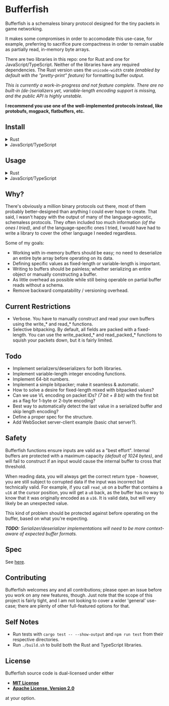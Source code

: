 # Bufferfish

Bufferfish is a schemaless binary protocol designed for the tiny packets in game networking.

It makes some compromises in order to accomodate this use-case, for example, preferring to sacrifice
pure compactness in order to remain usable as partially read, in-memory byte arrays.

There are two libraries in this repo: one for Rust and one for JavaScript/TypeScript. Neither of the
libraries have any required dependencies. The Rust version uses the `unicode-width` crate _(enabled
by default with the "pretty-print" feature)_ for formatting buffer output.

_This is currently a work-in-progress and not feature complete. There are no built-in
(de-)serializers yet, variable-length encoding support is missing, and the public API is highly
unstable._

**I recommend you use one of the well-implemented protocols instead, like protobufs, msgpack,
flatbuffers, etc.**

## Install

<details>
<summary>Rust</summary>

```rust
// Cargo.toml
[dependencies]
bufferfish = { git = "https://github.com/robertwayne/bufferfish/rust" }
```

</details>

<details>
<summary>JavaScript/TypeScript</summary>

```ts
npm i https://github.com/robertwayne/bufferfish/typescript

You can also download either `dist/bufferfish.es.js` or `dist/bufferfish.umd.js` directly and include it locally.
```

</details>

## Usage

<details>
<summary>Rust</summary>

```rust
// src/main.rs
use bufferfish::Bufferfish;

fn main() {
    let mut buf = Bufferfish::new();
    buf.write_string("Hello, world!")?;
    println!("{}", buf);

    let s = buf.read_string()?;
    println!("{}", s);

    Ok(())
}
```
Output:

     Byte:  0  13  72  101  108  108  111  44  32  119  111  114  108  100  33
    Index:  0   1   2    3    4    5    6   7   8    9   10   11   12   13  14

    Hello, world!

</details>

<details>
  <summary>JavaScript/TypeScript</summary>

  ```ts
  import { Bufferfish } from "bufferfish"
  // ...or...
  const bufferfish = require("bufferfish")

  const buf = new Bufferfish()
  buf.writeUint16(65535)
  console.table(buf.view())

  const n = buf.readUint16()
  console.log(n)
  ```

  Output:

    ┌─────────┬────────┐
    │ (index) │ Values │
    ├─────────┼────────┤
    │    0    │  255   │
    └─────────┴────────┘

    65535

</details>

## Why?

There's obviously a million binary protocols out there, most of them probably better-designed than
anything I could ever hope to create. That said, I wasn't happy with the output of many of the
language-agnostic, schemaless protocols. They often included too much information _(of the ones I
tried)_, and of the language-specific ones I tried, I would have had to write a library to cover
the other language I needed regardless.

Some of my goals:

- Working with in-memory buffers should be easy; no need to deserialize an entire byte array before
  operating on its data.
- Defining specific values as fixed-length or variable-length is important.
- Writing to buffers should be painless; whether serializing an entire object or manually
  constructing a buffer.
- As little overhead as possible while still being operable on partial buffer reads without a
  schema.
- Remove backward compatability / versioning overhead.

## Current Restrictions

- Verbose. You have to manually construct and read your own buffers using the write_\* and read_\*
  functions.
- Selective bitpacking. By default, all fields are packed with a fixed-length. You can use the
  write_packed_\* and read_packed_\* functions to squish your packets down, but it is fairly
  limited.

## Todo

- Implement serializers/deserializers for both libraries.
- Implement variable-length integer encoding functions.
- Implement 64-bit numbers.
- Implement a simple bitpacker; make it seamless & automatic.
- How to solve a desire for fixed-length mixed with bitpacked values?
- Can we use VL encoding on packet IDs? _(7 bit + 8 bit)_ with the first bit as a flag for 1-byte or
  2-byte encoding?
- Best way to automatically detect the last value in a serialized buffer and skip length encoding?
- Define a proper spec for the structure.
- Add WebSocket server-client example (basic chat server?).

## Safety

Bufferfish functions ensure inputs are valid as a "best effort". Internal buffers are protected with
a maximum capacity _(default of 1024 bytes)_, and will fail to construct if an input would cause the
internal buffer to cross that threshold.

When reading data, you will always get the correct return type - however, you are still subject to
corrupted data if the input was incorrect but technically valid. For example, if you call `read_u8`
on a buffer that contains a `u16` at the cursor position, you will get a `u8` back, as the buffer
has no way to know that it was originally encoded as a `u16`. It is valid data, but will very likely
be an unexpected value.

This kind of problem should be protected against before operating on the buffer, based on what
you're expecting.

_**TODO:** Serializer/deserializer implementations will need to be more context-aware of expected
buffer formats._

## Spec

See [here](/SPECIFICATION.md).

## Contributing

Bufferfish welcomes any and all contributions; please open an issue before you work on any new features, though. Just note that the scope of this project is fairly tight, and I am not looking to cover a wider 'general' use-case; there are plenty of other full-featured options for that.

## Self Notes

- Run tests with `cargo test -- --show-output` and `npm run test` from their respective directories.
- Run `./build.sh` to build both the Rust and TypeScript libraries.

## License

Bufferfish source code is dual-licensed under either

- **[MIT License](/docs/LICENSE-MIT)**
- **[Apache License, Version 2.0](/docs/LICENSE-APACHE)**

at your option.
